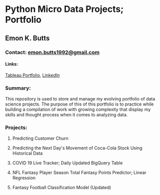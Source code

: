 # Python Micro Data Projects; Portfolio
## Emon K. Butts
### Contact: emon.butts1992@gmail.com
#### Links:
[Tableau Portfolio](https://public.tableau.com/profile/emonbutts#!/), [LinkedIn](https://linkedin.com/in/emonbutts)

### Summary:
This repository is used to store and manage my evolving portfolio of data science projects. The purpose of this of this portfolio is to practice while building a compilation of work with growing complexity that display my skills and thought process when it comes to analyzing data. 

### Projects:

1. Predicting Customer Churn

2. Predicting the Next Day's Movement of Coca-Cola Stock Using Historical Data

3. COVID 19 Live Tracker; Daily Updated BigQuery Table

4. NFL Fantasy Player Season Total Fantasy Points Predictor; Linear Regression

5. Fantasy Football Classification Model (Updated)
